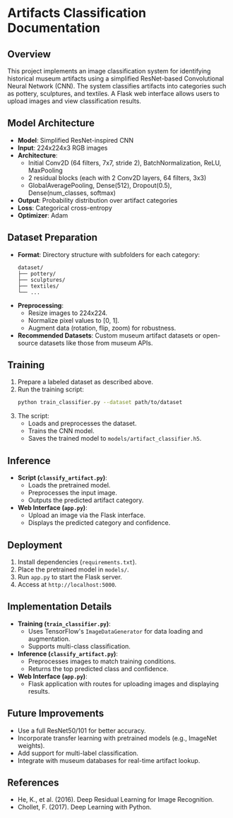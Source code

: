 # Artifacts Classification Documentation

## Overview
This project implements an image classification system for identifying historical museum artifacts using a simplified ResNet-based Convolutional Neural Network (CNN). The system classifies artifacts into categories such as pottery, sculptures, and textiles. A Flask web interface allows users to upload images and view classification results.

## Model Architecture
- **Model**: Simplified ResNet-inspired CNN
- **Input**: 224x224x3 RGB images
- **Architecture**:
  - Initial Conv2D (64 filters, 7x7, stride 2), BatchNormalization, ReLU, MaxPooling
  - 2 residual blocks (each with 2 Conv2D layers, 64 filters, 3x3)
  - GlobalAveragePooling, Dense(512), Dropout(0.5), Dense(num_classes, softmax)
- **Output**: Probability distribution over artifact categories
- **Loss**: Categorical cross-entropy
- **Optimizer**: Adam

## Dataset Preparation
- **Format**: Directory structure with subfolders for each category:
  ```
  dataset/
  ├── pottery/
  ├── sculptures/
  ├── textiles/
  └── ...
  ```
- **Preprocessing**:
  - Resize images to 224x224.
  - Normalize pixel values to [0, 1].
  - Augment data (rotation, flip, zoom) for robustness.
- **Recommended Datasets**: Custom museum artifact datasets or open-source datasets like those from museum APIs.

## Training
1. Prepare a labeled dataset as described above.
2. Run the training script:
   ```bash
   python train_classifier.py --dataset path/to/dataset
   ```
3. The script:
   - Loads and preprocesses the dataset.
   - Trains the CNN model.
   - Saves the trained model to `models/artifact_classifier.h5`.

## Inference
- **Script (`classify_artifact.py`)**:
  - Loads the pretrained model.
  - Preprocesses the input image.
  - Outputs the predicted artifact category.
- **Web Interface (`app.py`)**:
  - Upload an image via the Flask interface.
  - Displays the predicted category and confidence.

## Deployment
1. Install dependencies (`requirements.txt`).
2. Place the pretrained model in `models/`.
3. Run `app.py` to start the Flask server.
4. Access at `http://localhost:5000`.

## Implementation Details
- **Training (`train_classifier.py`)**:
  - Uses TensorFlow's `ImageDataGenerator` for data loading and augmentation.
  - Supports multi-class classification.
- **Inference (`classify_artifact.py`)**:
  - Preprocesses images to match training conditions.
  - Returns the top predicted class and confidence.
- **Web Interface (`app.py`)**:
  - Flask application with routes for uploading images and displaying results.

## Future Improvements
- Use a full ResNet50/101 for better accuracy.
- Incorporate transfer learning with pretrained models (e.g., ImageNet weights).
- Add support for multi-label classification.
- Integrate with museum databases for real-time artifact lookup.

## References
- He, K., et al. (2016). Deep Residual Learning for Image Recognition.
- Chollet, F. (2017). Deep Learning with Python.